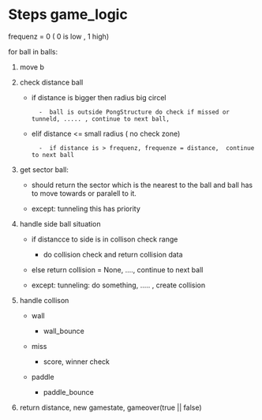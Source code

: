 # Steps game_logic                                                                                 

                          

frequenz = 0 ( 0 is low , 1 high)                                              

for ball in balls:                                                                                   

 1. move b                                                                                  

 2. check distance ball  

	 - if distance is bigger then radius big circel

			 -  ball is outside PongStructure do check if missed or tunneld, ..... , continue to next ball,

	 - elif distance <= small radius ( no check zone)

			 -  if distance is > frequenz, frequenze = distance,  continue to next ball

3. get sector ball: 

	- should return the sector which is the nearest to the ball and ball has to move towards or paralell to it. 

	- except: tunneling this has priority 

4. handle side ball situation

	-  if distancce to side is in collison check range 

		-  do collision check and return collision data

	-  else return collision = None, ...., continue to next ball

	- except: tunneling: do something, ..... , create collision

5.  handle collison 

	- wall

		- wall_bounce

	- miss

		- score, winner check

	- paddle

		- paddle_bounce 

6. return distance, new gamestate, gameover(true || false)
